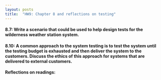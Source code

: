 ```yaml
---
layout: posts
title:  "HW9: Chapter 8 and reflections on testing"
---
```

#### 8.7: Write a scenario that could be used to help design tests for the wilderness weather station system.

#### 8.10: A common approach to the system testing is to test the system until the testing budget is exhausted and then deliver the system to the customers. Discuss the ethics of this approach for systems that are delivered to external customers.

#### Reflections on readings:

